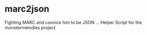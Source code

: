 # marc2json

Fighting MARC and convice him to be JSON ...
Helper Script for the monstermelodies project.
